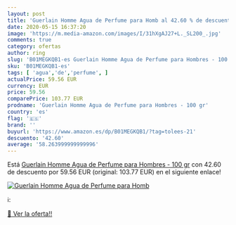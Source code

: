 ```yaml
---
layout: post
title: 'Guerlain Homme Agua de Perfume para Homb al 42.60 % de descuento'
date: 2020-05-15 16:37:20
image: 'https://m.media-amazon.com/images/I/31hXgAJ27+L._SL200_.jpg'
comments: true
category: ofertas
author: ring
slug: 'B01MEGKQB1-es Guerlain Homme Agua de Perfume para Hombres - 100 gr'
sku: 'B01MEGKQB1-es'
tags: [ 'agua','de','perfume', ]
actualPrice: 59.56 EUR
currency: EUR
price: 59.56
comparePrice: 103.77 EUR
prodname: 'Guerlain Homme Agua de Perfume para Hombres - 100 gr'
country: 'es'
flag: '🇪🇸'
brand: ''
buyurl: 'https://www.amazon.es/dp/B01MEGKQB1/?tag=tolees-21'
descuento: '42.60'
average: '58.263999999999996'
---
```


Está [Guerlain Homme Agua de Perfume para Hombres - 100 gr](https://www.amazon.es/dp/B01MEGKQB1/?tag=tolees-21) con 42.60 de descuento por 59.56 EUR (original: 103.77 EUR) en el siguiente enlace!

[![Guerlain Homme Agua de Perfume para Homb](https://m.media-amazon.com/images/I/31hXgAJ27+L._SL200_.jpg)](https://www.amazon.es/dp/B01MEGKQB1/?tag=tolees-21)

ℹ️:


[🛒 Ver la oferta!!](https://www.amazon.es/dp/B01MEGKQB1/?tag=tolees-21)
